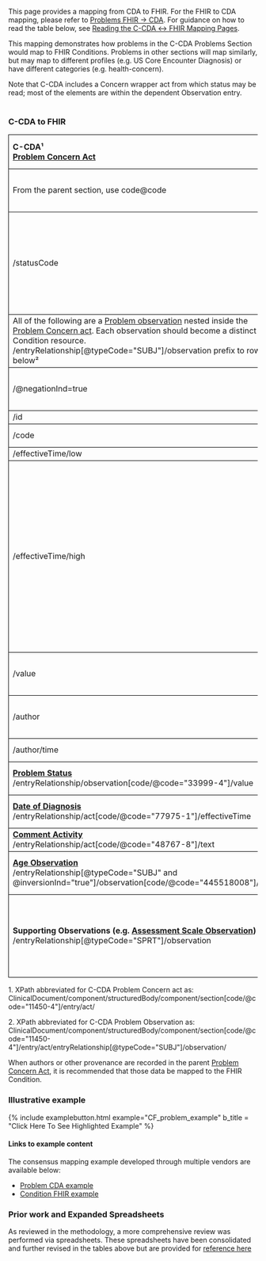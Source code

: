 <style>
td, th {
   border: 1px solid black!important;
}
</style>

This page provides a mapping from CDA to FHIR. For the FHIR to CDA mapping, please refer to [Problems FHIR → CDA](./FC-problems.html). For guidance on how to read the table below, see [Reading the C-CDA ↔ FHIR Mapping Pages](./mappingGuidance.html).

This mapping demonstrates how problems in the C-CDA Problems Section would map to FHIR Conditions. Problems in other sections will map similarly, but may map to different profiles (e.g. US Core Encounter Diagnosis) or have different categories (e.g. health-concern).

Note that C-CDA includes a Concern wrapper act from which status may be read; most of the elements are within the dependent Observation entry.
<br />
<br />
### C-CDA to FHIR

|C-CDA¹<br/>[Problem Concern Act](https://hl7.org/cda/us/ccda/StructureDefinition-ProblemConcernAct.html)|FHIR<br/>[Condition and Health Concern](https://hl7.org/fhir/us/core/StructureDefinition-us-core-condition-problems-health-concerns.html)|Transform Steps|
|:----|:----|:----|
|From the parent section, use code@code|.category|[CDA section → FHIR category](ConceptMap-CF-ProblemCategory.html)<br/>**Note:** The section of a Problem Observation affects its FHIR category.|
|/statusCode|.clinicalStatus|/statusCode → .clinicalStatus is to be used only if the C-CDA Problem Status Observation (see below) is missing.<br/>For more information on how status is managed in Problem Concern Act wrapper, refer to [C-CDA guidance, see 5.2.6.1](https://www.hl7.org/implement/standards/product_brief.cfm?product_id=447)<br/> [Concern Status → Condition Clinical Status](ConceptMap-CF-ConditionClinicalStatus.html)
|All of the following are a [Problem observation](https://hl7.org/cda/us/ccda/StructureDefinition-ProblemObservation.html) nested inside the [Problem Concern act](https://hl7.org/cda/us/ccda/StructureDefinition-ProblemConcernAct.html). Each observation should become a distinct FHIR Condition resource. <br/>/entryRelationship[@typeCode="SUBJ"]/observation prefix to rows below²|||
|/@negationInd=true|set .verificationStatus="refuted" or adjust .code for negated concept| 
|/id|.identifier|[CDA id ↔ FHIR identifier](mappingGuidance.html#cda-id--fhir-identifier)|
|/code |.category|[CDA coding ↔ FHIR CodeableConcept](mappingGuidance.html#cda-coding--fhir-codeableconcept)|
|/effectiveTime/low|.onsetDateTime|[CDA ↔ FHIR Time/Dates](mappingGuidance.html#cda--fhir-timedates)|
|/effectiveTime/high|.abatementDateTime|If present (or `high/@nullFlavor=UNK`), the .clinicalStatus must be `inactive`, `remission`, or `resolved`. If C-CDA status fields map to .clinicalStatus of active, relapse, or recurrence, suggest setting .clinicalStatus to inactive for FHIR conformance.<br/>If `high/@nullFlavor=UNK`, populate ._abatementDateTime.extension with [Data Absent Reason](http://hl7.org/fhir/StructureDefinition/data-absent-reason), since in C-CDA, the "UNK" high effectiveTime has been the recommended way to indicate "resolved problem but unknown resolution date."<br/>[CDA ↔ FHIR Time/Dates](mappingGuidance.html#cda--fhir-timedates)|
|/value|.code|**Constraint:** When CDA negation is absent or false<br/>[CDA coding ↔ FHIR CodeableConcept](mappingGuidance.html#cda-coding--fhir-codeableconcept)|
|/author|.recorder<br/>&<br/>**[Provenance](http://hl7.org/fhir/us/core/STU4/StructureDefinition-us-core-procedure.html)**|.recorder should be authoritative (latest) author if there are multiple<br/>[CDA ↔ FHIR Provenance](mappingGuidance.html#cda--fhir-provenance)|
|/author/time|.recordedDate|Earliest, if more than one<br/>[CDA ↔ FHIR Time/Dates](mappingGuidance.html#cda--fhir-timedates)
|**[Problem Status](https://hl7.org/cda/us/ccda/StructureDefinition-ProblemStatus.html)**<br/>/entryRelationship/observation[code/@code="33999-4"]/value|.clinicalStatus|[CDA Problem Status Observation value → FHIR clinicalStatus](./ConceptMap-CF-ProblemStatus.html)|
|**[Date of Diagnosis](https://www.hl7.org/ccdasearch/templates/2.16.840.1.113883.10.20.22.4.502.html)**<br/>/entryRelationship/act[code/@code="77975-1"]/effectiveTime|.extension:[assertedDate](http://hl7.org/fhir/StructureDefinition/condition-assertedDate)|[CDA ↔ FHIR Time/Dates](mappingGuidance.html#cda--fhir-timedates)<br/>See **[US CORE Condition](https://hl7.org/fhir/us/core/StructureDefinition-us-core-condition-problems-health-concerns.html#mandatory-and-must-support-data-elements)** for additional guidance|
|**[Comment Activity](https://hl7.org/cda/us/ccda/StructureDefinition-CommentActivity.html)**<br/>/entryRelationship/act[code/@code="48767-8"]/text|**[Annotation](https://hl7.org/fhir/datatypes.html#Annotation)**<br/>.note||
|**[Age Observation]()**<br/>/entryRelationship[@typeCode="SUBJ" and @inversionInd="true"]/observation[code/@code="445518008"]/value|.onsetAge|**CAUTION:** Only one of `onsetAge` or `onsetDateTime` may be present.<br/>[CDA ↔ FHIR Quantity](mappingGuidance.html#cda--fhir-quantity)
|**Supporting Observations (e.g. [Assessment Scale Observation](https://hl7.org/cda/us/ccda/StructureDefinition-AssessmentScaleObservation.html))**<br/>/entryRelationship[@typeCode="SPRT"]/observation|.evidence.detail|Create an Observation resource, mapping fields like `id`, `code`, `effectiveTime`, `value` similar to [Results](CF-results.html). If the CDA observation is an SDOH observation, use the [US Core Observation Screening Assessment](https://www.hl7.org/fhir/us/core/StructureDefinition-us-core-observation-screening-assessment.html) profile.

1\. XPath abbreviated for C-CDA Problem Concern act as: <br/> ClinicalDocument/component/structuredBody/component/section[code/@code="11450-4"]/entry/act/

2\. XPath abbreviated for C-CDA Problem Observation as: <br/> ClinicalDocument/component/structuredBody/component/section[code/@code="11450-4"]/entry/act/entryRelationship[@typeCode="SUBJ"]/observation/

When authors or other provenance are recorded in the parent [Problem Concern Act](https://hl7.org/cda/us/ccda/StructureDefinition-ProblemConcernAct.html), it is recommended that those data be mapped to the FHIR Condition. 

### Illustrative example

{% include examplebutton.html example="CF_problem_example" b_title = "Click Here To See Highlighted Example" %}

#### Links to example content

The consensus mapping example developed through multiple vendors are available below:
* [Problem CDA example](./Binary-CF-problem.html)
* [Condition FHIR example](./Condition-CF-problem.html)

### Prior work and Expanded Spreadsheets

As reviewed in the methodology, a more comprehensive review was performed via spreadsheets. These spreadsheets have been consolidated and further revised in the tables above but are provided for [reference here](https://github.com/HL7/ccda-on-fhir/blob/master/mappings/CF/CCDA-FHIR%20Problem-Condition.csv) 